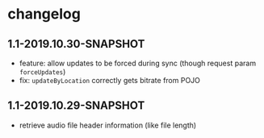# changelog

## 1.1-2019.10.30-SNAPSHOT
* feature: allow updates to be forced during sync (though request param `forceUpdates`)
* fix: `updateByLocation` correctly gets bitrate from POJO

## 1.1-2019.10.29-SNAPSHOT
* retrieve audio file header information (like file length)
